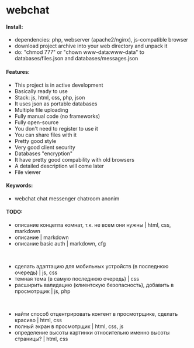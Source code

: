 # webchat

#### Install:

- dependencies: php, webserver (apache2/nginx), js-compatible browser
- download project archive into your web directory and unpack it
- do: "chmod 777" or "chown www-data:www-data" to databases/files.json and databases/messages.json

#### Features:

- This project is in active development
- Basically ready to use
- Stack: js, html, css, php, json
- It uses json as portable databases
- Multiple file uploading
- Fully manual code (no frameworks)
- Fully open-source
- You don't need to register to use it
- You can share files with it
- Pretty good style
- Very good client security
- Databases "encryption"
- It have pretty good compability with old browsers
- A detailed description will come later
- File viewer

#### Keywords:

- webchat chat messenger chatroom anonim

#### TODO:

- описание концепта комнат, т.к. не всем они нужны | html, css, markdown
- описание | markdown
- описание basic auth | markdown, cfg

<br />

- сделать адаптацию для мобильных устройств (в последнюю очередь) | js, css
- темная тема (в самую последнюю очередь) | css
- расширить валидацию (клиентскую безопасность), добавить в просмотрщик | js, php

<br />

- найти способ отцентрировать контент в просмотрщике, сделать красиво | html, css
- полный экран в просмотрщик | html, css, js
- определение высоты картинки относительно именно высоты страницы? | html, css
